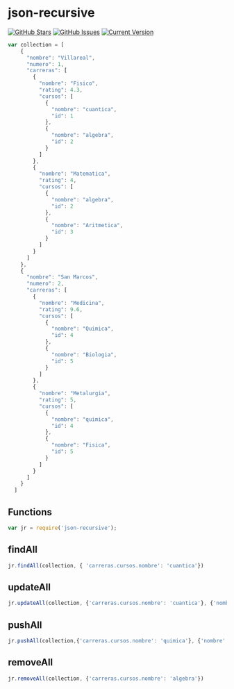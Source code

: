 json-recursive
============
[![GitHub Stars](https://img.shields.io/github/stars/grovertb/json-recursive.svg)](https://github.com/grovertb/json-recursive/stargazers) 
[![GitHub Issues](https://img.shields.io/github/issues/grovertb/json-recursive.svg)](https://github.com/grovertb/json-recursive/issues) 
[![Current Version](https://img.shields.io/github/release/grovertb/json-recursive.svg)](https://github.com/grovertb/json-recursive) 

```javascript
var collection = [
    {
      "nombre": "Villareal",
      "numero": 1,
      "carreras": [
        {
          "nombre": "Fisico",
          "rating": 4.3,
          "cursos": [
            {
              "nombre": "cuantica",
              "id": 1
            },
            {
              "nombre": "algebra",
              "id": 2
            }
          ]
        },
        {
          "nombre": "Matematica",
          "rating": 4,
          "cursos": [
            {
              "nombre": "algebra",
              "id": 2
            },
            {
              "nombre": "Aritmetica",
              "id": 3
            }
          ]
        }
      ]
    },
    {
      "nombre": "San Marcos",
      "numero": 2,
      "carreras": [
        {
          "nombre": "Medicina",
          "rating": 9.6,
          "cursos": [
            {
              "nombre": "Quimica",
              "id": 4
            },
            {
              "nombre": "Biologia",
              "id": 5
            }
          ]
        },
        {
          "nombre": "Metalurgia",
          "rating": 5,
          "cursos": [
            {
              "nombre": "quimica",
              "id": 4
            },
            {
              "nombre": "Fisica",
              "id": 5
            }
          ]
        }
      ]
    }
  ]
```

## Functions

```javascript
var jr = require('json-recursive');
```

## findAll
```javascript
jr.findAll(collection, { 'carreras.cursos.nombre': 'cuantica'})
```
## updateAll
```javascript
jr.updateAll(collection, {'carreras.cursos.nombre': 'cuantica'}, {'nombre': 'mecanica'})
```
## pushAll
```javascript
jr.pushAll(collection,{'carreras.cursos.nombre': 'quimica'}, {'nombre': 'javascript', 'id': 6})
```
## removeAll
```javascript
jr.removeAll(collection, {'carreras.cursos.nombre': 'algebra'})
```
